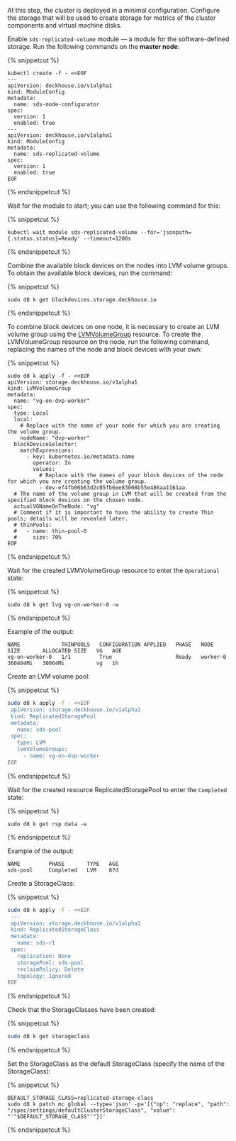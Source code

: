 At this step, the cluster is deployed in a minimal configuration. Configure the storage that will be used to create storage for metrics of the cluster components and virtual machine disks.

Enable `sds-replicated-volume` module — a module for the software-defined storage. Run the following commands on the **master node**:

{% snippetcut %}
```shell
kubectl create -f - <<EOF
---
apiVersion: deckhouse.io/v1alpha1
kind: ModuleConfig
metadata:
  name: sds-node-configurator
spec:
  version: 1
  enabled: true
---
apiVersion: deckhouse.io/v1alpha1
kind: ModuleConfig
metadata:
  name: sds-replicated-volume
spec:
  version: 1
  enabled: true
EOF
```
{% endsnippetcut %}

Wait for the module to start; you can use the following command for this:

{% snippetcut %}
```sheel
kubectl wait module sds-replicated-volume --for='jsonpath={.status.status}=Ready' --timeout=1200s
```
{% endsnippetcut %}

Combine the available block devices on the nodes into LVM volume groups. To obtain the available block devices, run the command:

{% snippetcut %}
```shell
sudo d8 k get blockdevices.storage.deckhouse.io
```
{% endsnippetcut %}

To combine block devices on one node, it is necessary to create an LVM volume group using the [LVMVolumeGroup](/products/virtualization-platform/reference/cr/lvmvolumegroup.html) resource. 
To create the LVMVolumeGroup resource on the node, run the following command, replacing the names of the node and block devices with your own:

{% snippetcut %}
```shell
sudo d8 k apply -f - <<EOF
apiVersion: storage.deckhouse.io/v1alpha1
kind: LVMVolumeGroup
metadata:
  name: "vg-on-dvp-worker"
spec:
  type: Local
  local:
    # Replace with the name of your node for which you are creating the volume group.
    nodeName: "dvp-worker"
  blockDeviceSelector:
    matchExpressions:
      - key: kubernetes.io/metadata.name
        operator: In
        values:
          # Replace with the names of your block devices of the node for which you are creating the volume group.
          - dev-ef4fb06b63d2c05fb6ee83008b55e486aa1161aa
  # The name of the volume group in LVM that will be created from the specified block devices on the chosen node.
  actualVGNameOnTheNode: "vg"
  # Comment if it is important to have the ability to create Thin pools; details will be revealed later.
  # thinPools:
  #   - name: thin-pool-0
  #     size: 70%
EOF
```
{% endsnippetcut %}

Wait for the created LVMVolumeGroup resource to enter the `Operational` state:

{% snippetcut %}
```shell
sudo d8 k get lvg vg-on-worker-0 -w
```
{% endsnippetcut %}

Example of the output:

```console
NAME             THINPOOLS   CONFIGURATION APPLIED   PHASE   NODE       SIZE       ALLOCATED SIZE   VG   AGE
vg-on-worker-0   1/1         True                    Ready   worker-0   360484Mi   30064Mi          vg   1h
```

Create an LVM volume pool:

{% snippetcut %}
```bash
sudo d8 k apply -f - <<EOF
 apiVersion: storage.deckhouse.io/v1alpha1
 kind: ReplicatedStoragePool
 metadata:
   name: sds-pool
 spec:
   type: LVM
   lvmVolumeGroups:
     - name: vg-on-dvp-worker
EOF
```
{% endsnippetcut %}

Wait for the created resource ReplicatedStoragePool to enter the `Completed` state:

{% snippetcut %}
```shell
sudo d8 k get rsp data -w
```
{% endsnippetcut %}

Example of the output:

```console
NAME         PHASE       TYPE   AGE
sds-pool     Completed   LVM    87d
```

Create a StorageClass:

{% snippetcut %}
```bash
sudo d8 k apply -f - <<EOF
 ---
 apiVersion: storage.deckhouse.io/v1alpha1
 kind: ReplicatedStorageClass
 metadata:
   name: sds-r1
 spec:
   replication: None
   storagePool: sds-pool
   reclaimPolicy: Delete
   topology: Ignored
EOF
```
{% endsnippetcut %}

Check that the StorageClasses have been created:

{% snippetcut %}
```bash
sudo d8 k get storageclass
```
{% endsnippetcut %}

Set the StorageClass as the default StorageClass (specify the name of the StorageClass):

{% snippetcut %}
```shell
DEFAULT_STORAGE_CLASS=replicated-storage-class
sudo d8 k patch mc global --type='json' -p='[{"op": "replace", "path": "/spec/settings/defaultClusterStorageClass", "value": "'"$DEFAULT_STORAGE_CLASS"'"}]'
```
{% endsnippetcut %}
